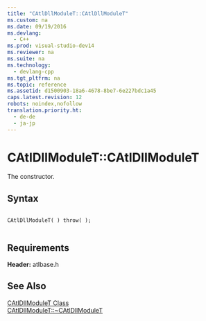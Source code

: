 ```yaml
---
title: "CAtlDllModuleT::CAtlDllModuleT"
ms.custom: na
ms.date: 09/19/2016
ms.devlang: 
  - C++
ms.prod: visual-studio-dev14
ms.reviewer: na
ms.suite: na
ms.technology: 
  - devlang-cpp
ms.tgt_pltfrm: na
ms.topic: reference
ms.assetid: d1500903-18a6-4678-8be7-6e227bdc1a45
caps.latest.revision: 12
robots: noindex,nofollow
translation.priority.ht: 
  - de-de
  - ja-jp
---
```

# CAtlDllModuleT::CAtlDllModuleT
The constructor.  
  
## Syntax  
  
```  
  
CAtlDllModuleT( ) throw( );  
  
```  
  
## Requirements  
 **Header:** atlbase.h  
  
## See Also  
 [CAtlDllModuleT Class](../vs140/CAtlDllModuleT-Class.md)   
 [CAtlDllModuleT::~CAtlDllModuleT](../vs140/CAtlDllModuleT--~CAtlDllModuleT.md)